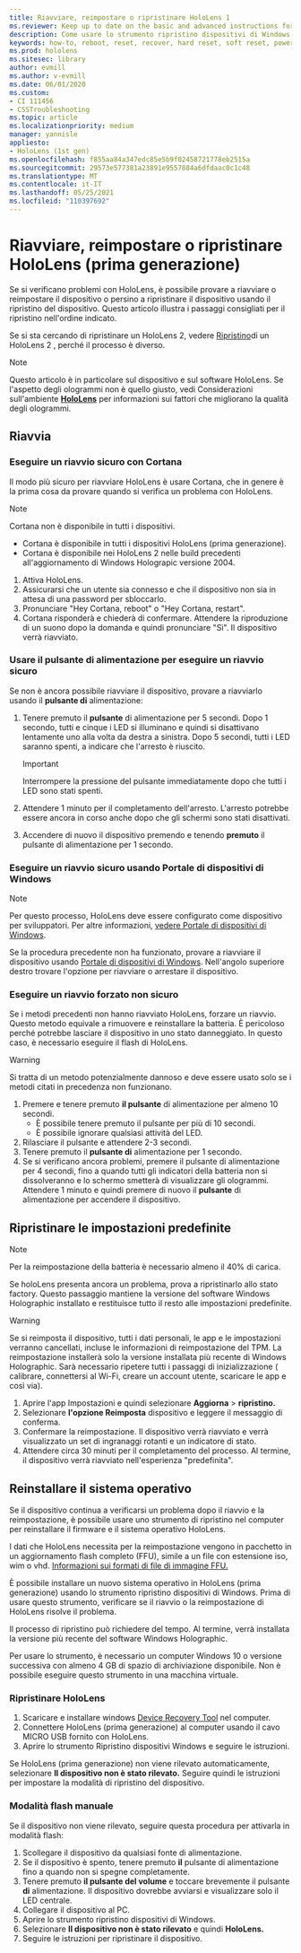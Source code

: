 ```yaml
---
title: Riavviare, reimpostare o ripristinare HoloLens 1
ms.reviewer: Keep up to date on the basic and advanced instructions for rebooting or resetting your HoloLens mixed reality device.
description: Come usare lo strumento ripristino dispositivi di Windows per eseguire il flash di un'immagine in HoloLens di prima generazione.
keywords: how-to, reboot, reset, recover, hard reset, soft reset, power cycle, HoloLens, shut down, wdrt, windows device recovery tool
ms.prod: hololens
ms.sitesec: library
author: evmill
ms.author: v-evmill
ms.date: 06/01/2020
ms.custom:
- CI 111456
- CSSTroubleshooting
ms.topic: article
ms.localizationpriority: medium
manager: yannisle
appliesto:
- HoloLens (1st gen)
ms.openlocfilehash: f855aa84a347edc85e5b9f02458721778eb2515a
ms.sourcegitcommit: 29573e577381a23891e9557884a6dfdaac0c1c48
ms.translationtype: MT
ms.contentlocale: it-IT
ms.lasthandoff: 05/25/2021
ms.locfileid: "110397692"
---
```

# <a name="restart-reset-or-recover-hololens-1st-gen"></a>Riavviare, reimpostare o ripristinare HoloLens (prima generazione)

Se si verificano problemi con HoloLens, è possibile provare a riavviare o reimpostare il dispositivo o persino a ripristinare il dispositivo usando il ripristino del dispositivo. Questo articolo illustra i passaggi consigliati per il ripristino nell'ordine indicato.

Se si sta cercando di ripristinare un HoloLens 2, vedere [Ripristino](https://docs.microsoft.com/hololens/hololens-recovery)di un HoloLens 2 , perché il processo è diverso.

> [!NOTE]
> Questo articolo è in particolare sul dispositivo e sul software HoloLens. Se l'aspetto degli ologrammi non è quello giusto, vedi Considerazioni sull'ambiente **[HoloLens](hololens-environment-considerations.md)** per informazioni sui fattori che migliorano la qualità degli ologrammi.

## <a name="restart"></a>Riavvia

### <a name="do-a-safe-restart-by-using-cortana"></a>Eseguire un riavvio sicuro con Cortana

Il modo più sicuro per riavviare HoloLens è usare Cortana, che in genere è la prima cosa da provare quando si verifica un problema con HoloLens.

> [!NOTE] 
> Cortana non è disponibile in tutti i dispositivi.
> - Cortana è disponibile in tutti i dispositivi HoloLens (prima generazione). 
> - Cortana è disponibile nei HoloLens 2 nelle build precedenti all'aggiornamento di Windows Holograpic versione 2004.

1. Attiva HoloLens.
1. Assicurarsi che un utente sia connesso e che il dispositivo non sia in attesa di una password per sbloccarlo.
2. Pronunciare "Hey Cortana, reboot" o "Hey Cortana, restart".
3. Cortana risponderà e chiederà di confermare. Attendere la riproduzione di un suono dopo la domanda e quindi pronunciare "Sì". Il dispositivo verrà riavviato.

### <a name="use-the-power-button-to-do-a-safe-restart"></a>Usare il pulsante di alimentazione per eseguire un riavvio sicuro

Se non è ancora possibile riavviare il dispositivo, provare a riavviarlo usando il **pulsante di** alimentazione:

1. Tenere premuto il **pulsante** di alimentazione per 5 secondi. Dopo 1 secondo, tutti e cinque i LED si illuminano e quindi si disattivano lentamente uno alla volta da destra a sinistra. Dopo 5 secondi, tutti i LED saranno spenti, a indicare che l'arresto è riuscito.
      
   > [!IMPORTANT]
   > Interrompere la pressione del pulsante immediatamente dopo che tutti i LED sono stati spenti.
1. Attendere 1 minuto per il completamento dell'arresto. L'arresto potrebbe essere ancora in corso anche dopo che gli schermi sono stati disattivati.
2. Accendere di nuovo il dispositivo premendo e tenendo **premuto** il pulsante di alimentazione per 1 secondo.

### <a name="do-a-safe-restart-by-using-windows-device-portal"></a>Eseguire un riavvio sicuro usando Portale di dispositivi di Windows

> [!NOTE]
> Per questo processo, HoloLens deve essere configurato come dispositivo per sviluppatori. Per altre informazioni, [vedere Portale di dispositivi di Windows](https://docs.microsoft.com/windows/mixed-reality/using-the-windows-device-portal).

Se la procedura precedente non ha funzionato, provare a riavviare il dispositivo usando [Portale di dispositivi di Windows](https://docs.microsoft.com/windows/mixed-reality/using-the-windows-device-portal). Nell'angolo superiore destro trovare l'opzione per riavviare o arrestare il dispositivo.

### <a name="do-an-unsafe-forced-restart"></a>Eseguire un riavvio forzato non sicuro

Se i metodi precedenti non hanno riavviato HoloLens, forzare un riavvio. Questo metodo equivale a rimuovere e reinstallare la batteria. È pericoloso perché potrebbe lasciare il dispositivo in uno stato danneggiato. In questo caso, è necessario eseguire il flash di HoloLens.  

> [!WARNING]
> Si tratta di un metodo potenzialmente dannoso e deve essere usato solo se i metodi citati in precedenza non funzionano.

1. Premere e tenere premuto **il pulsante** di alimentazione per almeno 10 secondi.
   - È possibile tenere premuto il pulsante per più di 10 secondi.
   - È possibile ignorare qualsiasi attività del LED.
1. Rilasciare il pulsante e attendere 2-3 secondi.
1. Tenere premuto il **pulsante di** alimentazione per 1 secondo.
1. Se si verificano ancora  problemi, premere il pulsante di alimentazione per 4 secondi, fino a quando tutti gli indicatori della batteria non si dissolveranno e lo schermo smetterà di visualizzare gli ologrammi. Attendere 1 minuto e quindi premere di nuovo il **pulsante** di alimentazione per accendere il dispositivo.

## <a name="reset-to-factory-settings"></a>Ripristinare le impostazioni predefinite

> [!NOTE]
> Per la reimpostazione della batteria è necessario almeno il 40% di carica.

Se holoLens presenta ancora un problema, prova a ripristinarlo allo stato factory. Questo passaggio mantiene la versione del software Windows Holographic installato e restituisce tutto il resto alle impostazioni predefinite.

>[!WARNING]
> Se si reimposta il dispositivo, tutti i dati personali, le app e le impostazioni verranno cancellati, incluse le informazioni di reimpostazione del TPM. La reimpostazione installerà solo la versione installata più recente di Windows Holographic. Sarà necessario ripetere tutti i passaggi di inizializzazione ( calibrare, connettersi al Wi-Fi, creare un account utente, scaricare le app e così via).

1. Aprire l'app Impostazioni e quindi selezionare **Aggiorna**  >  **ripristino.**
1. Selezionare **l'opzione Reimposta** dispositivo e leggere il messaggio di conferma.
1. Confermare la reimpostazione. Il dispositivo verrà riavviato e verrà visualizzato un set di ingranaggi rotanti e un indicatore di stato.
1. Attendere circa 30 minuti per il completamento del processo. Al termine, il dispositivo verrà riavviato nell'esperienza "predefinita".

## <a name="reinstall-the-operating-system"></a>Reinstallare il sistema operativo

Se il dispositivo continua a verificarsi un problema dopo il riavvio e la reimpostazione, è possibile usare uno strumento di ripristino nel computer per reinstallare il firmware e il sistema operativo HoloLens.  

I dati che HoloLens necessita per la reimpostazione vengono in pacchetto in un aggiornamento flash completo (FFU), simile a un file con estensione iso, wim o vhd. [Informazioni sui formati di file di immagine FFU.](https://docs.microsoft.com/windows-hardware/manufacture/desktop/wim-vs-ffu-image-file-formats)

È possibile installare un nuovo sistema operativo in HoloLens (prima generazione) usando lo strumento ripristino dispositivi di Windows. Prima di usare questo strumento, verificare se il riavvio o la reimpostazione di HoloLens risolve il problema.

Il processo di ripristino può richiedere del tempo. Al termine, verrà installata la versione più recente del software Windows Holographic.

Per usare lo strumento, è necessario un computer Windows 10 o versione successiva con almeno 4 GB di spazio di archiviazione disponibile. Non è possibile eseguire questo strumento in una macchina virtuale.

### <a name="recover-your-hololens"></a>Ripristinare HoloLens

1. Scaricare e installare windows [Device Recovery Tool](https://support.microsoft.com/help/12379/windows-10-mobile-device-recovery-tool-faq) nel computer.
1. Connettere HoloLens (prima generazione) al computer usando il cavo MICRO USB fornito con HoloLens.
1. Aprire lo strumento Ripristino dispositivi Windows e seguire le istruzioni.

Se HoloLens (prima generazione) non viene rilevato automaticamente, selezionare **Il dispositivo non è stato rilevato.** Seguire quindi le istruzioni per impostare la modalità di ripristino del dispositivo.

### <a name="manual-flashing-mode"></a>Modalità flash manuale

Se il dispositivo non viene rilevato, seguire questa procedura per attivarla in modalità flash:

1. Scollegare il dispositivo da qualsiasi fonte di alimentazione.
1. Se il dispositivo è spento, tenere premuto **il** pulsante di alimentazione fino a quando non si spegne completamente.
2. Tenere premuto **il pulsante del volume** e toccare brevemente il pulsante **di** alimentazione. Il dispositivo dovrebbe avviarsi e visualizzare solo il LED centrale.
3. Collegare il dispositivo al PC.
4. Aprire lo strumento ripristino dispositivi di Windows.
5. Selezionare **Il dispositivo non è stato rilevato** e quindi **HoloLens.** 
6. Seguire le istruzioni per ripristinare il dispositivo.
